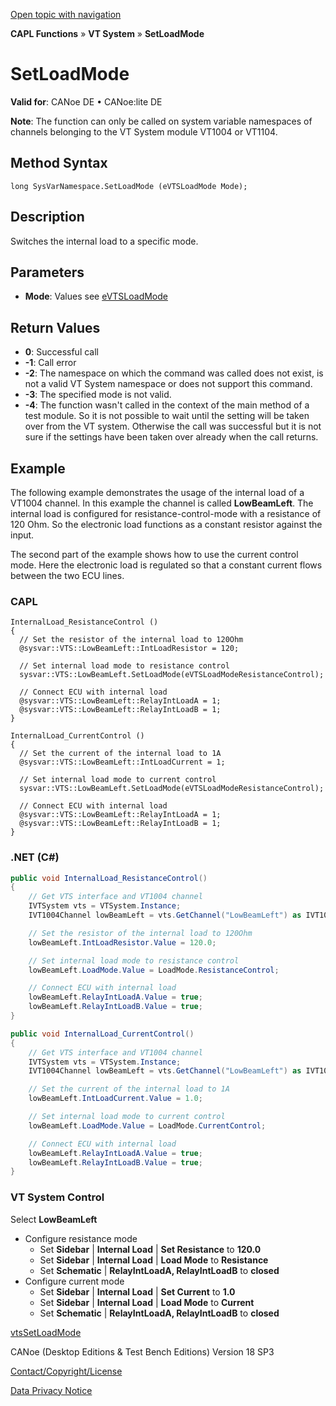 [Open topic with navigation](../../../../../CANoeDEFamily.htm#Topics/CAPLFunctions/VTSystem/Functions/CAPLfunctionVTSSetLoadMode.md)

**CAPL Functions** » **VT System** » **SetLoadMode**

# SetLoadMode

**Valid for**: CANoe DE • CANoe:lite DE

**Note**: The function can only be called on system variable namespaces of channels belonging to the VT System module VT1004 or VT1104.

## Method Syntax

`long SysVarNamespace.SetLoadMode (eVTSLoadMode Mode);`

## Description

Switches the internal load to a specific mode.

## Parameters

- **Mode**: Values see [eVTSLoadMode](../CAPLfunctionsVTSystemEnumeration.md#eVTSLoadMode)

## Return Values

- **0**: Successful call
- **-1**: Call error
- **-2**: The namespace on which the command was called does not exist, is not a valid VT System namespace or does not support this command.
- **-3**: The specified mode is not valid.
- **-4**: The function wasn't called in the context of the main method of a test module. So it is not possible to wait until the setting will be taken over from the VT system. Otherwise the call was successful but it is not sure if the settings have been taken over already when the call returns.

## Example

The following example demonstrates the usage of the internal load of a VT1004 channel. In this example the channel is called **LowBeamLeft**. The internal load is configured for resistance-control-mode with a resistance of 120 Ohm. So the electronic load functions as a constant resistor against the input.

The second part of the example shows how to use the current control mode. Here the electronic load is regulated so that a constant current flows between the two ECU lines.

### CAPL

```plaintext
InternalLoad_ResistanceControl ()
{
  // Set the resistor of the internal load to 120Ohm
  @sysvar::VTS::LowBeamLeft::IntLoadResistor = 120;

  // Set internal load mode to resistance control
  sysvar::VTS::LowBeamLeft.SetLoadMode(eVTSLoadModeResistanceControl);

  // Connect ECU with internal load
  @sysvar::VTS::LowBeamLeft::RelayIntLoadA = 1;
  @sysvar::VTS::LowBeamLeft::RelayIntLoadB = 1;
}

InternalLoad_CurrentControl ()
{
  // Set the current of the internal load to 1A
  @sysvar::VTS::LowBeamLeft::IntLoadCurrent = 1;

  // Set internal load mode to current control
  sysvar::VTS::LowBeamLeft.SetLoadMode(eVTSLoadModeResistanceControl);

  // Connect ECU with internal load
  @sysvar::VTS::LowBeamLeft::RelayIntLoadA = 1;
  @sysvar::VTS::LowBeamLeft::RelayIntLoadB = 1;
}
```

### .NET (C#)

```csharp
public void InternalLoad_ResistanceControl()
{
    // Get VTS interface and VT1004 channel
    IVTSystem vts = VTSystem.Instance;
    IVT1004Channel lowBeamLeft = vts.GetChannel("LowBeamLeft") as IVT1004Channel;

    // Set the resistor of the internal load to 120Ohm
    lowBeamLeft.IntLoadResistor.Value = 120.0;

    // Set internal load mode to resistance control
    lowBeamLeft.LoadMode.Value = LoadMode.ResistanceControl;

    // Connect ECU with internal load
    lowBeamLeft.RelayIntLoadA.Value = true;
    lowBeamLeft.RelayIntLoadB.Value = true;
}

public void InternalLoad_CurrentControl()
{
    // Get VTS interface and VT1004 channel
    IVTSystem vts = VTSystem.Instance;
    IVT1004Channel lowBeamLeft = vts.GetChannel("LowBeamLeft") as IVT1004Channel;

    // Set the current of the internal load to 1A
    lowBeamLeft.IntLoadCurrent.Value = 1.0;

    // Set internal load mode to current control
    lowBeamLeft.LoadMode.Value = LoadMode.CurrentControl;

    // Connect ECU with internal load
    lowBeamLeft.RelayIntLoadA.Value = true;
    lowBeamLeft.RelayIntLoadB.Value = true;
}
```

### VT System Control

Select **LowBeamLeft**

- Configure resistance mode
  - Set **Sidebar** | **Internal Load** | **Set Resistance** to **120.0**
  - Set **Sidebar** | **Internal Load** | **Load Mode** to **Resistance**
  - Set **Schematic** | **RelayIntLoadA, RelayIntLoadB** to **closed**
- Configure current mode
  - Set **Sidebar** | **Internal Load** | **Set Current** to **1.0**
  - Set **Sidebar** | **Internal Load** | **Load Mode** to **Current**
  - Set **Schematic** | **RelayIntLoadA, RelayIntLoadB** to **closed**

[vtsSetLoadMode](CAPLfunctionVTSvtsSetLoadMode.md)

CANoe (Desktop Editions & Test Bench Editions) Version 18 SP3

[Contact/Copyright/License](../../../Shared/ContactCopyrightLicense.md)

[Data Privacy Notice](https://www.vector.com/int/en/company/get-info/privacy-policy/)
